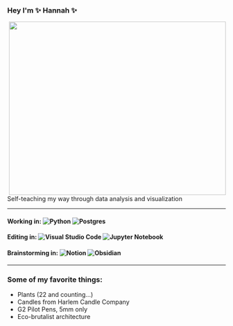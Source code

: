 ### Hey I'm ✨ Hannah ✨ 

<img align="right" img height="400" img width="500" src="https://user-images.githubusercontent.com/130410090/233678438-36a9e77b-474f-4e0e-baf2-11f22aa53f49.png">

Self-teaching my way through data analysis and visualization

-------
#### Working in: ![Python](https://img.shields.io/badge/python-3670A0?style=flat&color=yellow&logo=python&logoColor=white) ![Postgres](https://img.shields.io/badge/postgres-%23316192.svg?style=flat&color=776871&logo=postgresql&logoColor=white)  

#### Editing in: ![Visual Studio Code](https://img.shields.io/badge/Visual%20Studio%20Code-0078d7.svg?style=flat&logo=visual-studio-code&logoColor=white) ![Jupyter Notebook](https://img.shields.io/badge/jupyter-%23FA0F00.svg?style=flat&color=E27E12&logo=jupyter&logoColor=white)

#### Brainstorming in: ![Notion](https://img.shields.io/badge/Notion-%23000000.svg?style=flat&logo=notion&logoColor=white) ![Obsidian](https://img.shields.io/badge/Obsidian-%23483699.svg?style=flat&color=59114D&logo=obsidian&logoColor=white)
-------

### Some of my favorite things:
- Plants (22 and counting...)
- Candles from Harlem Candle Company
- G2 Pilot Pens, 5mm only
- Eco-brutalist architecture
